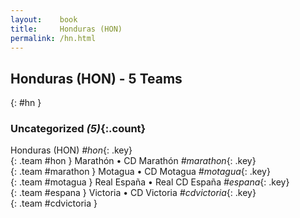 ```yaml
---
layout:    book
title:     Honduras (HON)
permalink: /hn.html
---
```


## Honduras (HON) - 5 Teams
{: #hn }









### Uncategorized _(5)_{:.count}

Honduras  (HON)  _#hon_{: .key} <br>
{: .team #hon }
Marathón • CD Marathón   _#marathon_{: .key} <br>
{: .team #marathon }
Motagua • CD Motagua   _#motagua_{: .key} <br>
{: .team #motagua }
Real España • Real CD España   _#espana_{: .key} <br>
{: .team #espana }
Victoria • CD Victoria   _#cdvictoria_{: .key} <br>
{: .team #cdvictoria }


 

